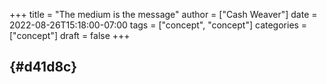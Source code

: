 +++
title = "The medium is the message"
author = ["Cash Weaver"]
date = 2022-08-26T15:18:00-07:00
tags = ["concept", "concept"]
categories = ["concept"]
draft = false
+++

##  {#d41d8c}
